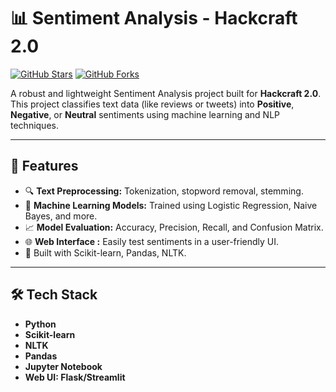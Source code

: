 # 📊 Sentiment Analysis - Hackcraft 2.0

[![GitHub Stars](https://img.shields.io/github/stars/sarthak536/Sentiment-Analysis-Hackcraft2.0?style=social)](https://github.com/sarthak536/Sentiment-Analysis-Hackcraft2.0)
[![GitHub Forks](https://img.shields.io/github/forks/sarthak536/Sentiment-Analysis-Hackcraft2.0?style=social)](https://github.com/sarthak536/Sentiment-Analysis-Hackcraft2.0/fork)

A robust and lightweight Sentiment Analysis project built for **Hackcraft 2.0**. This project classifies text data (like reviews or tweets) into **Positive**, **Negative**, or **Neutral** sentiments using machine learning and NLP techniques.

---

## 🚀 Features

- 🔍 **Text Preprocessing:** Tokenization, stopword removal, stemming.
- 🤖 **Machine Learning Models:** Trained using Logistic Regression, Naive Bayes, and more.
- 📈 **Model Evaluation:** Accuracy, Precision, Recall, and Confusion Matrix.
- 🌐 **Web Interface :** Easily test sentiments in a user-friendly UI.
- 🧠 Built with Scikit-learn, Pandas, NLTK.

---

## 🛠️ Tech Stack

- **Python**
- **Scikit-learn**
- **NLTK**
- **Pandas**
- **Jupyter Notebook**
- **Web UI: Flask/Streamlit**




